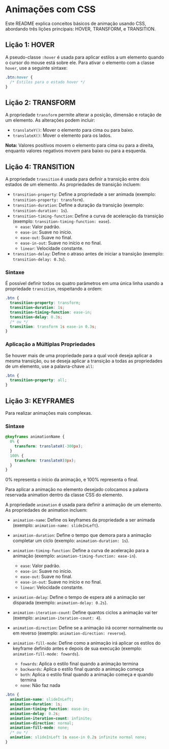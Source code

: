 # Animações com CSS

Este README explica conceitos básicos de animação usando CSS, abordando três lições principais: HOVER, TRANSFORM, e TRANSITION.

## Lição 1: HOVER

A pseudo-classe `:hover` é usada para aplicar estilos a um elemento quando o cursor do mouse está sobre ele. Para ativar o elemento com a classe `hover`, use a seguinte sintaxe:

```css
.btn:hover {
  /* Estilos para o estado hover */
}
```

## Lição 2: TRANSFORM

A propriedade `transform` permite alterar a posição, dimensão e rotação de um elemento. As alterações podem incluir:

- `translateY()`: Mover o elemento para cima ou para baixo.
- `translateX()`: Mover o elemento para os lados.

**Nota:** Valores positivos movem o elemento para cima ou para a direita, enquanto valores negativos movem para baixo ou para a esquerda.

## Lição 4: TRANSITION

A propriedade `transition` é usada para definir a transição entre dois estados de um elemento. As propriedades de transição incluem:

- `transition-property`: Define a propriedade a ser animada (exemplo: `transition-property: transform`).
- `transition-duration`: Define a duração da transição (exemplo: `transition-duration: 1s`).
- `transition-timing-function`: Define a curva de aceleração da transição (exemplo: `transition-timing-function: ease`).
  - `ease`: Valor padrão.
  - `ease-in`: Suave no início.
  - `ease-out`: Suave no final.
  - `ease-in-out`: Suave no início e no final.
  - `linear`: Velocidade constante.
- `transition-delay`: Define o atraso antes de iniciar a transição (exemplo: `transition-delay: 0.3s`).

### Sintaxe

É possível definir todos os quatro parâmetros em uma única linha usando a propriedade `transition`, respeitando a ordem:

```css
.btn {
  transition-property: transform;
  transition-duration: 1s;
  transition-timing-function: ease-in;
  transition-delay: 0.3s;
  /* ou */
  transition: transform 1s ease-in 0.3s;
}
```

### Aplicação a Múltiplas Propriedades

Se houver mais de uma propriedade para a qual você deseja aplicar a mesma transição, ou se deseja aplicar a transição a todas as propriedades de um elemento, use a palavra-chave `all`:

```css
.btn {
  transition-property: all;
}
```

## Lição 3: KEYFRAMES

Para realizar animações mais complexas.

### Sintaxe

```css
@keyframes animationName {
  0% {
    transform: translateX(-300px);
  }
  100% {
    transform: translateX(0px);
  }
}
```

0% representa o início da animação, e 100% representa o final.

Para aplicar a animação no elemento desejado colocamos a palavra reservada animation dentro da classe CSS do elemento.

A propriedade `animation` é usada para definir a animação de um elemento. As propriedades de animation incluem:

- `animation-name`: Define os keyframes da propriedade a ser animada (exemplo: `animation-name: slideInLeft`).

- `animation-duration`: Define o tempo que demora para a animação completar um ciclo (exemplo: `animation-duration: 1s`).

- `animation-timing-function`: Define a curva de aceleração para a animação (exemplo: `animation-timing-function: ease-in`).

  - `ease`: Valor padrão.
  - `ease-in`: Suave no início.
  - `ease-out`: Suave no final.
  - `ease-in-out`: Suave no início e no final.
  - `linear`: Velocidade constante.

- `animation-delay`: Define o tempo de espera até a animação ser disparada (exemplo: `animation-delay: 0.2s`).

- `animation-iteration-count`: Define quantos ciclos a animação vai ter (exemplo: `animation-iteration-count: 4`).

- `animation-direction`: Define se a animação irá ocorrer normalmente ou em reverso (exemplo: `animation-direction: reverse`).

- `animation-fill-mode`: Define como a animação irá aplicar os estilos do keyframe definido antes e depois de sua execução (exemplo: `animation-fill-mode: fowards`).
  - `fowards`: Aplica o estilo final quando a animação termina
  - `backwards`: Aplica o estilo final quando a animação começa
  - `both`: Aplica o estilo final quando a animação começa e quando termina
  - `none`: Não faz nada

```css
.btn {
  animation-name: slideInLeft;
  animation-duration: 1s;
  animation-timing-function: ease-in;
  animation-delay: 0.2s;
  animation-iteration-count: infinite;
  animation-direction: normal;
  animation-fill-mode: none;
  /* ou */
  animation: slideInLeft 1s ease-in 0.2s infinite normal none;
}
```
